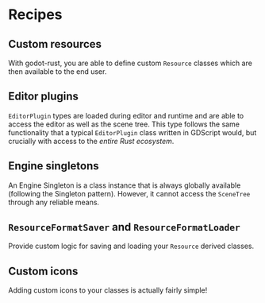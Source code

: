 <!--
  ~ Copyright (c) godot-rust; Bromeon and contributors.
  ~ This Source Code Form is subject to the terms of the Mozilla Public
  ~ License, v. 2.0. If a copy of the MPL was not distributed with this
  ~ file, You can obtain one at https://mozilla.org/MPL/2.0/.
-->

# Recipes


## Custom resources

With godot-rust, you are able to define custom `Resource` classes which are then available to the end user.


## Editor plugins

`EditorPlugin` types are loaded during editor and runtime and are able to access the editor as well as the scene tree. This type follows the same
functionality that a typical `EditorPlugin` class written in GDScript would, but crucially with access to the _entire Rust ecosystem_.


## Engine singletons

An Engine Singleton is a class instance that is always globally available (following the Singleton pattern). However,
it cannot access the `SceneTree` through any reliable means.


## `ResourceFormatSaver` and `ResourceFormatLoader`

Provide custom logic for saving and loading your `Resource` derived classes.


## Custom icons

Adding custom icons to your classes is actually fairly simple!
